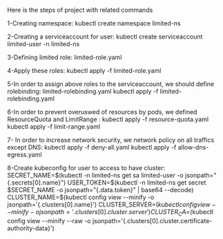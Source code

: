 Here is the steps of project with related commands

1-Creating namespace:
	kubectl create namespace limited-ns

2-Creating a serviceaccount for user:
	kubectl create serviceaccount limited-user -n limited-ns

3-Defining limited role: 
	limited-role.yaml

4-Apply these roles:
	kubectl apply -f limited-role.yaml

5-In order to assign above roles to the serviceaccount, we should define rolebinding:
	limited-rolebinding.yaml
	kubectl apply -f limited-rolebinding.yaml 

6-In order to prevent overuswed of resources by pods, we defined ResourceQuota  and LimitRange :
	kubectl apply -f resource-quota.yaml
	kubectl apply -f limit-range.yaml

7- In order to increase network security, we network policy on all traffics except DNS:
	kubectl apply -f deny-all.yaml
	kubectl apply -f allow-dns-egress.yaml

8-Create kubeconfig for user to access to have cluster:
	SECRET_NAME=$(kubectl -n limited-ns get sa limited-user -o jsonpath="{.secrets[0].name}")
	USER_TOKEN=$(kubectl -n limited-ns get secret $SECRET_NAME -o jsonpath="{.data.token}" | base64 --decode)
	CLUSTER_NAME=$(kubectl config view --minify -o jsonpath='{.clusters[0].name}')
	CLUSTER_SERVER=$(kubectl config view --minify -o jsonpath='{.clusters[0].cluster.server}')
	CLUSTER_CA=$(kubectl config view --minify --raw -o jsonpath='{.clusters[0].cluster.certificate-authority-data}')


 
